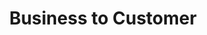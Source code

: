 ---
title: Business to Customer
description: Docs for the B2C API
layout: ../../../layouts/MainLayout.astro
---